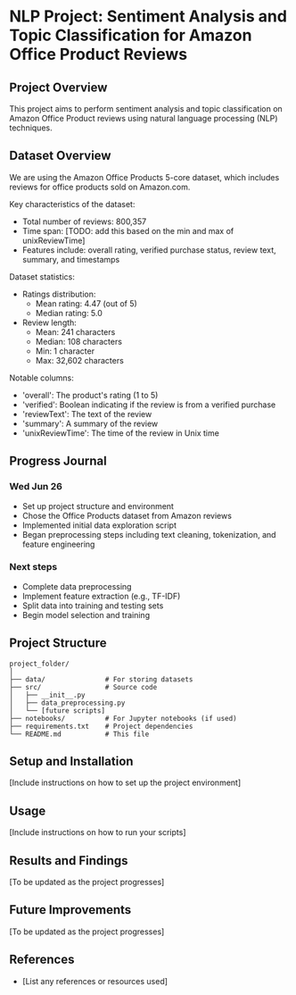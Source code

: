 # NLP Project: Sentiment Analysis and Topic Classification for Amazon Office Product Reviews

## Project Overview

This project aims to perform sentiment analysis and topic classification on Amazon Office Product reviews using natural language processing (NLP) techniques.

## Dataset Overview

We are using the Amazon Office Products 5-core dataset, which includes reviews for office products sold on Amazon.com.

Key characteristics of the dataset:

- Total number of reviews: 800,357
- Time span: [TODO: add this based on the min and max of unixReviewTime]
- Features include: overall rating, verified purchase status, review text, summary, and timestamps

Dataset statistics:

- Ratings distribution:
  - Mean rating: 4.47 (out of 5)
  - Median rating: 5.0
- Review length:
  - Mean: 241 characters
  - Median: 108 characters
  - Min: 1 character
  - Max: 32,602 characters

Notable columns:

- 'overall': The product's rating (1 to 5)
- 'verified': Boolean indicating if the review is from a verified purchase
- 'reviewText': The text of the review
- 'summary': A summary of the review
- 'unixReviewTime': The time of the review in Unix time

## Progress Journal

### Wed Jun 26

- Set up project structure and environment
- Chose the Office Products dataset from Amazon reviews
- Implemented initial data exploration script
- Began preprocessing steps including text cleaning, tokenization, and feature engineering

### Next steps

- Complete data preprocessing
- Implement feature extraction (e.g., TF-IDF)
- Split data into training and testing sets
- Begin model selection and training

## Project Structure

```
project_folder/
│
├── data/               # For storing datasets
├── src/                # Source code
│   ├── __init__.py
│   ├── data_preprocessing.py
│   └── [future scripts]
├── notebooks/          # For Jupyter notebooks (if used)
├── requirements.txt    # Project dependencies
└── README.md           # This file
```

## Setup and Installation

[Include instructions on how to set up the project environment]

## Usage

[Include instructions on how to run your scripts]

## Results and Findings

[To be updated as the project progresses]

## Future Improvements

[To be updated as the project progresses]

## References

- [List any references or resources used]

```

```
